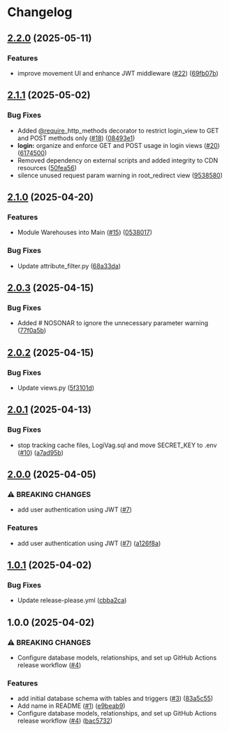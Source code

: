 # Changelog

## [2.2.0](https://github.com/juliloa/DevOps_Back/compare/v2.1.1...v2.2.0) (2025-05-11)


### Features

* improve movement UI and enhance JWT middleware ([#22](https://github.com/juliloa/DevOps_Back/issues/22)) ([69fb07b](https://github.com/juliloa/DevOps_Back/commit/69fb07b467e91867e6844d414fd251c2f0640369))

## [2.1.1](https://github.com/juliloa/DevOps_Back/compare/v2.1.0...v2.1.1) (2025-05-02)


### Bug Fixes

* Added [@require](https://github.com/require)_http_methods decorator to restrict login_view to GET and POST methods only ([#18](https://github.com/juliloa/DevOps_Back/issues/18)) ([08493e1](https://github.com/juliloa/DevOps_Back/commit/08493e1adda2e2b20e67ae6a5d0bd0830dd76107))
* **login:** organize and enforce GET and POST usage in login views ([#20](https://github.com/juliloa/DevOps_Back/issues/20)) ([6174500](https://github.com/juliloa/DevOps_Back/commit/6174500d1c2881acf1ec8afb0ddd8840124b1438))
* Removed dependency on external scripts and added integrity to CDN resources ([50fea56](https://github.com/juliloa/DevOps_Back/commit/50fea5651c09132363892e5e841712710a0906a3))
* silence unused request param warning in root_redirect view ([9538580](https://github.com/juliloa/DevOps_Back/commit/9538580a4a5320dea5c8a7cca2bb5301802aea81))

## [2.1.0](https://github.com/juliloa/DevOps_Back/compare/v2.0.3...v2.1.0) (2025-04-20)


### Features

* Module Warehouses into Main ([#15](https://github.com/juliloa/DevOps_Back/issues/15)) ([0538017](https://github.com/juliloa/DevOps_Back/commit/0538017c147556397690f65205e399016d2b7359))


### Bug Fixes

* Update attribute_filter.py ([68a33da](https://github.com/juliloa/DevOps_Back/commit/68a33dac212732d031ea955b1c9e8ecb1bb51637))

## [2.0.3](https://github.com/juliloa/DevOps_Back/compare/v2.0.2...v2.0.3) (2025-04-15)


### Bug Fixes

* Added # NOSONAR to ignore the unnecessary parameter warning ([77f0a5b](https://github.com/juliloa/DevOps_Back/commit/77f0a5bd8d8f0f51d94a9392226e7e7d7db38ad1))

## [2.0.2](https://github.com/juliloa/DevOps_Back/compare/v2.0.1...v2.0.2) (2025-04-15)


### Bug Fixes

* Update views.py ([5f3101d](https://github.com/juliloa/DevOps_Back/commit/5f3101d1b0fc7952937ead989fdac97b9db6ef90))

## [2.0.1](https://github.com/juliloa/DevOps_Back/compare/v2.0.0...v2.0.1) (2025-04-13)


### Bug Fixes

* stop tracking cache files, LogiVag.sql and move SECRET_KEY to .env ([#10](https://github.com/juliloa/DevOps_Back/issues/10)) ([a7ad95b](https://github.com/juliloa/DevOps_Back/commit/a7ad95bb7def205be23f54a37dbc1cc62da18655))

## [2.0.0](https://github.com/juliloa/DevOps_Back/compare/v1.0.1...v2.0.0) (2025-04-05)


### ⚠ BREAKING CHANGES

* add user authentication using JWT ([#7](https://github.com/juliloa/DevOps_Back/issues/7))

### Features

* add user authentication using JWT ([#7](https://github.com/juliloa/DevOps_Back/issues/7)) ([a126f8a](https://github.com/juliloa/DevOps_Back/commit/a126f8a8954bc8c75fbb57517cdedbca7615b9cf))

## [1.0.1](https://github.com/juliloa/DevOps_Back/compare/v1.0.0...v1.0.1) (2025-04-02)


### Bug Fixes

* Update release-please.yml ([cbba2ca](https://github.com/juliloa/DevOps_Back/commit/cbba2caa8703e8354bacd764e0f886970eda26e8))

## 1.0.0 (2025-04-02)


### ⚠ BREAKING CHANGES

* Configure database models, relationships, and set up GitHub Actions release workflow ([#4](https://github.com/juliloa/DevOps_Back/issues/4))

### Features

* add initial database schema with tables and triggers ([#3](https://github.com/juliloa/DevOps_Back/issues/3)) ([83a5c55](https://github.com/juliloa/DevOps_Back/commit/83a5c55a2331527a598c810fbc5c1740703a3da1))
* Add name in README ([#1](https://github.com/juliloa/DevOps_Back/issues/1)) ([e9beab9](https://github.com/juliloa/DevOps_Back/commit/e9beab9a82f2f45a6d3549082257362f3e7c32ce))
* Configure database models, relationships, and set up GitHub Actions release workflow ([#4](https://github.com/juliloa/DevOps_Back/issues/4)) ([bac5732](https://github.com/juliloa/DevOps_Back/commit/bac5732e20aee502dc8c3146fdd7e4b21db981e1))
